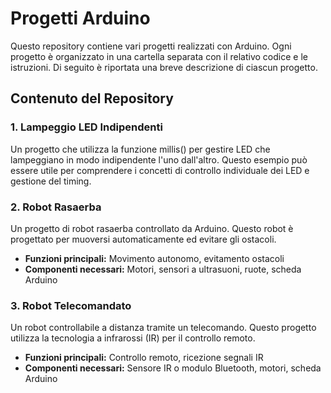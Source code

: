 # Progetti Arduino

Questo repository contiene vari progetti realizzati con Arduino. 
Ogni progetto è organizzato in una cartella separata con il relativo codice e le istruzioni. 
Di seguito è riportata una breve descrizione di ciascun progetto.

## Contenuto del Repository

### 1. Lampeggio LED Indipendenti
Un progetto che utilizza la funzione millis() per gestire LED che lampeggiano in modo indipendente l'uno dall'altro. 
Questo esempio può essere utile per comprendere i concetti di controllo individuale dei LED e gestione del timing.

### 2. Robot Rasaerba
Un progetto di robot rasaerba controllato da Arduino. 
Questo robot è progettato per muoversi automaticamente ed evitare gli ostacoli.

- **Funzioni principali:** Movimento autonomo, evitamento ostacoli
- **Componenti necessari:** Motori, sensori a ultrasuoni, ruote, scheda Arduino

### 3. Robot Telecomandato
Un robot controllabile a distanza tramite un telecomando. Questo progetto utilizza la tecnologia a infrarossi (IR) per il controllo remoto.

- **Funzioni principali:** Controllo remoto, ricezione segnali IR
- **Componenti necessari:** Sensore IR o modulo Bluetooth, motori, scheda Arduino
